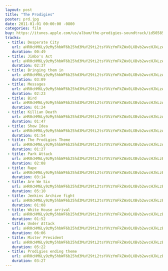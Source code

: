 ```yaml
---
layout: post
title: "The Prodigies"
poster: prd.jpg
date: 2011-01-01 00:00:00 -0800
categories: film
buy: https://itunes.apple.com/us/album/the-prodigies-soundtrack/id505858736?ign-mpt=uo%3D4
tracks:
 - title: Desperate City
   url: aHR0cHM6Ly9zMy5hbWF6b25hd3MuY29tL2tsYXVzYmFkZWx0LXBvb2wvcHJkLzAyIERlc3BlcmF0ZSBDaXR5Lm1wMw==
   duration: 00:49
 - title: Jimbo's Act
   url: aHR0cHM6Ly9zMy5hbWF6b25hd3MuY29tL2tsYXVzYmFkZWx0LXBvb2wvcHJkLzAzIEppbWJvJ3MgQWN0Lm1wMw==
   duration: 02:37
 - title: Bringing them in
   url: aHR0cHM6Ly9zMy5hbWF6b25hd3MuY29tL2tsYXVzYmFkZWx0LXBvb2wvcHJkLzA0IEJyaW5naW5nIHRoZW0gaW4ubXAz
   duration: 03:09
 - title: Messages
   url: aHR0cHM6Ly9zMy5hbWF6b25hd3MuY29tL2tsYXVzYmFkZWx0LXBvb2wvcHJkLzA1IE1lc3NhZ2VzLm1wMw==
   duration: 02:23
 - title: Bird
   url: aHR0cHM6Ly9zMy5hbWF6b25hd3MuY29tL2tsYXVzYmFkZWx0LXBvb2wvcHJkLzA2IEJpcmQubXAz
   duration: 01:24
 - title: Killian Death
   url: aHR0cHM6Ly9zMy5hbWF6b25hd3MuY29tL2tsYXVzYmFkZWx0LXBvb2wvcHJkLzA3IEtpbGxpYW4gRGVhdGgubXAz
   duration: 01:47
 - title: Show Idea
   url: aHR0cHM6Ly9zMy5hbWF6b25hd3MuY29tL2tsYXVzYmFkZWx0LXBvb2wvcHJkLzA4IFNob3cgSWRlYS5tcDM=
   duration: 01:54
 - title: The Prodigies Theme
   url: aHR0cHM6Ly9zMy5hbWF6b25hd3MuY29tL2tsYXVzYmFkZWx0LXBvb2wvcHJkLzA5IFRoZSBQcm9kaWdpZXMgVGhlbWUubXAz
   duration: 01:27
 - title: Park Attack
   url: aHR0cHM6Ly9zMy5hbWF6b25hd3MuY29tL2tsYXVzYmFkZWx0LXBvb2wvcHJkLzEwIFBhcmsgQXR0YWNrLm1wMw==
   duration: 02:08
 - title: Rape
   url: aHR0cHM6Ly9zMy5hbWF6b25hd3MuY29tL2tsYXVzYmFkZWx0LXBvb2wvcHJkLzExIFJhcGUubXAz
   duration: 03:14
 - title: Are We Six
   url: aHR0cHM6Ly9zMy5hbWF6b25hd3MuY29tL2tsYXVzYmFkZWx0LXBvb2wvcHJkLzEyIEFyZSBXZSBTaXgubXAz
   duration: 05:10
 - title: Jenkins Archive fight
   url: aHR0cHM6Ly9zMy5hbWF6b25hd3MuY29tL2tsYXVzYmFkZWx0LXBvb2wvcHJkLzE0IEplbmtpbnMgQXJjaGl2ZSBmaWdodC5tcDM=
   duration: 01:08
 - title: White House arrival
   url: aHR0cHM6Ly9zMy5hbWF6b25hd3MuY29tL2tsYXVzYmFkZWx0LXBvb2wvcHJkLzE1IFdoaXRlIEhvdXNlIGFycml2YWwubXAz
   duration: 01:52
 - title: Under Attack
   url: aHR0cHM6Ly9zMy5hbWF6b25hd3MuY29tL2tsYXVzYmFkZWx0LXBvb2wvcHJkLzE2IFVuZGVyIEF0dGFjay5tcDM=
   duration: 06:06
 - title: Mister President
   url: aHR0cHM6Ly9zMy5hbWF6b25hd3MuY29tL2tsYXVzYmFkZWx0LXBvb2wvcHJkLzE3IE1pc3RlciBQcmVzaWRlbnQubXAz
   duration: 05:22
 - title: Prodigies ending theme
   url: aHR0cHM6Ly9zMy5hbWF6b25hd3MuY29tL2tsYXVzYmFkZWx0LXBvb2wvcHJkLzE4IFByb2RpZ2llcyBlbmRpbmcgdGhlbWUubXAz
   duration: 03:27
---
```


